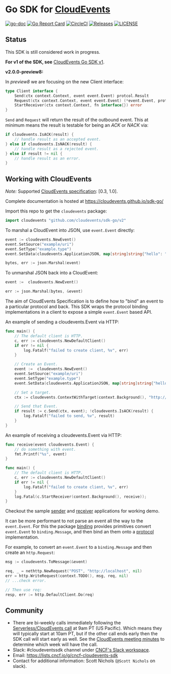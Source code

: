 # Go SDK for [CloudEvents](https://github.com/cloudevents/spec)

[![go-doc](https://godoc.org/github.com/cloudevents/sdk-go?status.svg)](https://godoc.org/github.com/cloudevents/sdk-go)
[![Go Report Card](https://goreportcard.com/badge/github.com/cloudevents/sdk-go)](https://goreportcard.com/report/github.com/cloudevents/sdk-go)
[![CircleCI](https://circleci.com/gh/cloudevents/sdk-go.svg?style=svg)](https://circleci.com/gh/cloudevents/sdk-go)
[![Releases](https://img.shields.io/github/release-pre/cloudevents/sdk-go.svg)](https://github.com/cloudevents/sdk-go/releases)
[![LICENSE](https://img.shields.io/github/license/cloudevents/sdk-go.svg)](https://github.com/cloudevents/sdk-go/blob/master/LICENSE)

## Status

This SDK is still considered work in progress.

**For v1 of the SDK, see** [CloudEvents Go SDK v1](./README_v1.md).

**v2.0.0-preview8:**

In _preview8_ we are focusing on the new Client interface:

```go
type Client interface {
	Send(ctx context.Context, event event.Event) protcol.Result
	Request(ctx context.Context, event event.Event) (*event.Event, protcol.Result)
	StartReceiver(ctx context.Context, fn interface{}) error
}
```

`Send` and `Request` will return the result of the outbound event. This at minimum means the result is testable
for being an _ACK_ or _NACK_ via:

```go
if cloudevents.IsACK(result) { 
	// handle result as an accepted event.
} else if cloudevents.IsNACK(result) {
	// handle result as a rejected event.
} else if result != nil {
	// handle result as an error.
} 
```

## Working with CloudEvents

_Note:_ Supported
[CloudEvents specification](https://github.com/cloudevents/spec): [0.3, 1.0].

Complete documentation is hosted at https://cloudevents.github.io/sdk-go/

Import this repo to get the `cloudevents` package:

```go
import cloudevents "github.com/cloudevents/sdk-go/v2"
```

To marshal a CloudEvent into JSON, use `event.Event` directly:

```go
event := cloudevents.NewEvent()
event.SetSource("example/uri")
event.SetType("example.type")
event.SetData(cloudevents.ApplicationJSON, map[string]string{"hello": "world"})

bytes, err := json.Marshal(event)
```

To unmarshal JSON back into a CloudEvent:

```go
event :=  cloudevents.NewEvent()

err := json.Marshal(bytes, &event)
```

The aim of CloudEvents Specification is to define how to "bind" an event to a
particular protocol and back. This SDK wraps the protocol binding
implementations in a client to expose a simple `event.Event` based API.

An example of sending a cloudevents.Event via HTTP:

```go
func main() {
	// The default client is HTTP.
	c, err := cloudevents.NewDefaultClient()
	if err != nil {
		log.Fatalf("failed to create client, %v", err)
	}

	// Create an Event.
	event :=  cloudevents.NewEvent()
	event.SetSource("example/uri")
	event.SetType("example.type")
	event.SetData(cloudevents.ApplicationJSON, map[string]string{"hello": "world"})

	// Set a target.
	ctx := cloudevents.ContextWithTarget(context.Background(), "http://localhost:8080/")

	// Send that Event.
	if result := c.Send(ctx, event); !cloudevents.IsACK(result) {
		log.Fatalf("failed to send, %v", result)
	}
}
```

An example of receiving a cloudevents.Event via HTTP:

```go
func receive(event cloudevents.Event) {
	// do something with event.
    fmt.Printf("%s", event)
}

func main() {
	// The default client is HTTP.
	c, err := cloudevents.NewDefaultClient()
	if err != nil {
		log.Fatalf("failed to create client, %v", err)
	}
	log.Fatal(c.StartReceiver(context.Background(), receive));
}
```

Checkout the sample [sender](./v2/cmd/samples/http/sender) and
[receiver](./v2/cmd/samples/http/receiver) applications for working demo.

It can be more performant to not parse an event all the way to the
`event.Event`. For this the package [binding](./v2/binding) provides primitives
convert `event.Event` to `binding.Message`, and then bind an them onto a
[protocol](./v2/protocol) implementation.

For example, to convert an `event.Event` to a `binding.Message` and then create
an `http.Request`:

```go
msg := cloudevents.ToMessage(&event)

req, _ = nethttp.NewRequest("POST", "http://localhost", nil)
err = http.WriteRequest(context.TODO(), msg, req, nil)
// ...check error.

// Then use req:
resp, err := http.DefaultClient.Do(req)
```

## Community

- There are bi-weekly calls immediately following the
  [Serverless/CloudEvents call](https://github.com/cloudevents/spec#meeting-time)
  at 9am PT (US Pacific). Which means they will typically start at 10am PT, but
  if the other call ends early then the SDK call will start early as well. See
  the
  [CloudEvents meeting minutes](https://docs.google.com/document/d/1OVF68rpuPK5shIHILK9JOqlZBbfe91RNzQ7u_P7YCDE/edit#)
  to determine which week will have the call.
- Slack: #cloudeventssdk channel under
  [CNCF's Slack workspace](https://slack.cncf.io/).
- Email: https://lists.cncf.io/g/cncf-cloudevents-sdk
- Contact for additional information: Scott Nichols (`@Scott Nichols` on slack).
